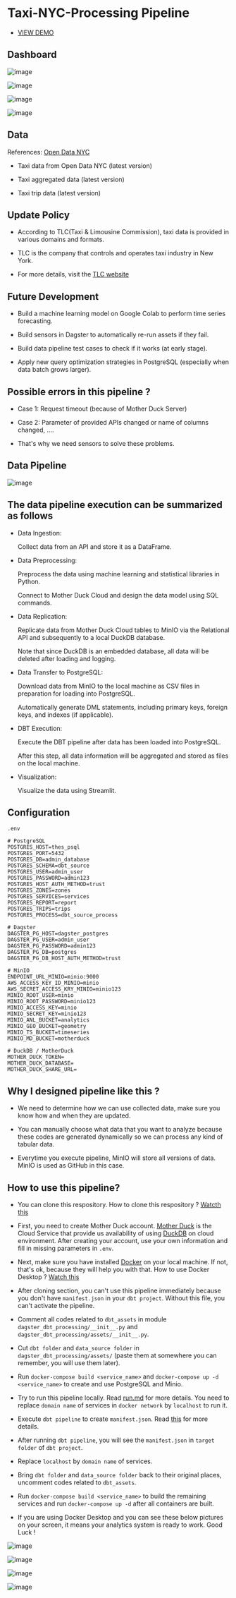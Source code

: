 # Taxi-NYC-Processing Pipeline 
- [VIEW DEMO](https://drive.google.com/drive/folders/1RyPruEoPn-zYbq3FFYwOhJEzLBbye8sv?usp=sharing)

## Dashboard

![image](https://github.com/user-attachments/assets/0ac7c933-aafe-40b4-8645-e99d9d78041e)

![image](https://github.com/user-attachments/assets/73b4cf05-b51e-4b38-93bf-29767fc8bab2)

![image](https://github.com/user-attachments/assets/9237f4d8-2688-40ef-bf87-9f1e86a4bd24)

![image](https://github.com/user-attachments/assets/18958f99-a359-4f99-bf99-0dab6078d530)

## Data 

References: [Open Data NYC](https://opendata.cityofnewyork.us/data/) 

- Taxi data from Open Data NYC (latest version)

- Taxi aggregated data (latest version)

- Taxi trip data (latest version)

## Update Policy

- According to TLC(Taxi & Limousine Commission), taxi data is provided in various domains and formats.

- TLC is the company that controls and operates taxi industry in New York.

- For more details, visit the [TLC website](https://www.nyc.gov/site/tlc/index.page)

## Future Development 

- Build a machine learning model on Google Colab to perform time series forecasting.

- Build sensors in Dagster to automatically re-run assets if they fail.

- Build data pipeline test cases to check if it works (at early stage).

- Apply new query optimization strategies in PostgreSQL (especially when data batch grows larger).

## Possible errors in this pipeline ?

- Case 1: Request timeout (because of Mother Duck Server)

- Case 2: Parameter of provided APIs changed or name of columns changed, ....

- That's why we need sensors to solve these problems.

## Data Pipeline

![image](https://github.com/user-attachments/assets/79e41ce9-14b9-4cb6-a64c-bb5bb1a6d471)

## The data pipeline execution can be summarized as follows

- Data Ingestion:
  
  Collect data from an API and store it as a DataFrame.


- Data Preprocessing:
  
    Preprocess the data using machine learning and statistical libraries in Python.
  
    Connect to Mother Duck Cloud and design the data model using SQL commands.

  
- Data Replication:
  
    Replicate data from Mother Duck Cloud tables to MinIO via the Relational API and subsequently to a local DuckDB database.
  
    Note that since DuckDB is an embedded database, all data will be deleted after loading and logging.

  
- Data Transfer to PostgreSQL:
  
    Download data from MinIO to the local machine as CSV files in preparation for loading into PostgreSQL.
  
    Automatically generate DML statements, including primary keys, foreign keys, and indexes (if applicable).
  
  
- DBT Execution:
  
    Execute the DBT pipeline after data has been loaded into PostgreSQL.
  
    After this step, all data information will be aggregated and stored as files on the local machine.

  
- Visualization:
 
  Visualize the data using Streamlit.

## Configuration

    .env
    
    # PostgreSQL
    POSTGRES_HOST=thes_psql
    POSTGRES_PORT=5432
    POSTGRES_DB=admin_database
    POSTGRES_SCHEMA=dbt_source
    POSTGRES_USER=admin_user
    POSTGRES_PASSWORD=admin123
    POSTGRES_HOST_AUTH_METHOD=trust
    POSTGRES_ZONES=zones
    POSTGRES_SERVICES=services
    POSTGRES_REPORT=report
    POSTGRES_TRIPS=trips
    POSTGRES_PROCESS=dbt_source_process
        
    # Dagster
    DAGSTER_PG_HOST=dagster_postgres
    DAGSTER_PG_USER=admin_user
    DAGSTER_PG_PASSWORD=admin123
    DAGSTER_PG_DB=postgres
    DAGSTER_PG_DB_HOST_AUTH_METHOD=trust
    
    # MinIO
    ENDPOINT_URL_MINIO=minio:9000
    AWS_ACCESS_KEY_ID_MINIO=minio
    AWS_SECRET_ACCESS_KRY_MINIO=minio123
    MINIO_ROOT_USER=minio
    MINIO_ROOT_PASSWORD=minio123
    MINIO_ACCESS_KEY=minio
    MINIO_SECRET_KEY=minio123
    MINIO_ANL_BUCKET=analytics
    MINIO_GEO_BUCKET=geometry
    MINIO_TS_BUCKET=timeseries
    MINIO_MD_BUCKET=motherduck
    
    # DuckDB / MotherDuck
    MOTHER_DUCK_TOKEN=
    MOTHER_DUCK_DATABASE=
    MOTHER_DUCK_SHARE_URL=

## Why I designed pipeline like this ?

- We need to determine how we can use collected data, make sure you know how and when they are updated.

- You can manually choose what data that you want to analyze because these codes are generated dynamically so we can process any kind of tabular data.

- Everytime you execute pipeline, MinIO will store all versions of data. MinIO is used as GitHub in this case. 

## How to use this pipeline?

- You can clone this respository. How to clone this respository ? [Watcth this](https://www.youtube.com/watch?v=8Dd7KRpKeaE)
  
- First, you need to create Mother Duck account. [Mother Duck](https://motherduck.com/) is the Cloud Service that provide us availability of using [DuckDB](https://duckdb.org/) on cloud environment. After creating your account, use your own information and fill in missing parameters in `.env`.

- Next, make sure you have installed [Docker](https://www.docker.com/) on your local machine. If not, that's ok, because they will help you with that. How to use Docker Desktop ? [Watch this](https://www.youtube.com/watch?v=7y50rZItKCQ)

- After cloning section, you can't use this pipeline immediately because you don't have `manifest.json` in your `dbt project`. Without this file, you can't activate the pipeline.

- Comment all codes related to `dbt_assets` in module `dagster_dbt_processing/__init__.py` and `dagster_dbt_processing/assets/__init__.py`.

- Cut `dbt folder` and `data_source folder` in `dagster_dbt_processing/assets/` (paste them at somewhere you can remember, you will use them later).

- Run `docker-compose build <service_name>` and `docker-compose up -d <service_name>` to create and use PostgreSQL and Minio.
  
- Try to run this pipeline locally. Read [run.md](https://github.com/KhaiHuy123/taxi-nyc-processing-pipeline/blob/main/run.md) for more details. You need to replace `domain name` of services in `docker network` by `localhost` to run it.

- Execute `dbt pipeline` to create `manifest.json`. Read [this](https://github.com/KhaiHuy123/analytics-processing-pipeline/tree/main/dbt_processing/transform#readme) for more details. 

- After running `dbt pipeline`, you will see the `manifest.json` in `target folder` of `dbt project`. 

- Replace `localhost` by `domain name` of services.

- Bring `dbt folder` and `data_source folder` back to their original places, uncomment codes related to `dbt_assets`.
  
- Run `docker-compose build <service_name>` to build the remaining services and run `docker-compose up -d` after all containers are built.
  
- If you are using Docker Desktop and you can see these below pictures on your screen, it means your analytics system is ready to work. Good Luck !

![image](https://github.com/user-attachments/assets/dfe418d6-6671-4092-8bde-19b0d5c006b9)

![image](https://github.com/user-attachments/assets/a8d74a00-25b3-48a4-b23e-1111a753df20)

![image](https://github.com/user-attachments/assets/87743cda-a489-4694-bd01-61effa235f44)

![image](https://github.com/user-attachments/assets/73d89836-541b-4b41-a670-ce079a5cc22e)


